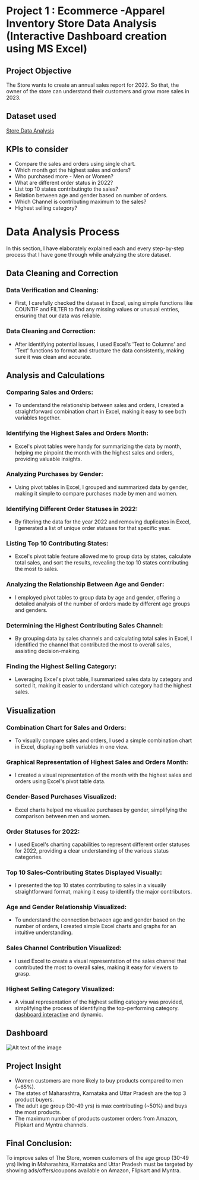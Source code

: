 # Project 1 : Ecommerce -Apparel Inventory Store Data Analysis (Interactive Dashboard creation using MS Excel)

## **Project Objective**

The Store wants to create an annual sales report for 2022. So that, the owner of the store can understand their customers and grow more sales in 2023.

## **Dataset used**
[Store Data Analysis](https://github.com/ShomritaSingha/Data-Analyst-Portfolio-Projects/blob/main/Excel%20Projects/Apparel%20Inventory%20Store%20Data%20Analysis%20(1).xlsx)


## **KPIs to consider**

- Compare the sales and orders using single chart.
- Which month got the highest sales and orders?
- Who purchased more - Men or Women?
- What are different order status in 2022?
- List top 10 states contributingto the sales?
- Relation between age and gender based on number of orders.
- Which Channel is contributing maximum to the sales?
- Highest selling category?





# Data Analysis Process

In this section, I have elaborately explained each and every step-by-step process that I have gone through while analyzing the store dataset.
## Data Cleaning and Correction

### Data Verification and Cleaning:
- First, I carefully checked the dataset in Excel, using simple functions like COUNTIF and FILTER to find any missing values or unusual entries, ensuring that our data was reliable.

### Data Cleaning and Correction:
- After identifying potential issues, I used Excel's 'Text to Columns' and 'Text' functions to format and structure the data consistently, making sure it was clean and accurate.

## Analysis and Calculations

### Comparing Sales and Orders:
- To understand the relationship between sales and orders, I created a straightforward combination chart in Excel, making it easy to see both variables together.

### Identifying the Highest Sales and Orders Month:
- Excel's pivot tables were handy for summarizing the data by month, helping me pinpoint the month with the highest sales and orders, providing valuable insights.

### Analyzing Purchases by Gender:
- Using pivot tables in Excel, I grouped and summarized data by gender, making it simple to compare purchases made by men and women.

### Identifying Different Order Statuses in 2022:
- By filtering the data for the year 2022 and removing duplicates in Excel, I generated a list of unique order statuses for that specific year.

### Listing Top 10 Contributing States:
- Excel's pivot table feature allowed me to group data by states, calculate total sales, and sort the results, revealing the top 10 states contributing the most to sales.

### Analyzing the Relationship Between Age and Gender:
- I employed pivot tables to group data by age and gender, offering a detailed analysis of the number of orders made by different age groups and genders.

### Determining the Highest Contributing Sales Channel:
- By grouping data by sales channels and calculating total sales in Excel, I identified the channel that contributed the most to overall sales, assisting decision-making.

### Finding the Highest Selling Category:
- Leveraging Excel's pivot table, I summarized sales data by category and sorted it, making it easier to understand which category had the highest sales.

## Visualization

### Combination Chart for Sales and Orders:
- To visually compare sales and orders, I used a simple combination chart in Excel, displaying both variables in one view.

### Graphical Representation of Highest Sales and Orders Month:
- I created a visual representation of the month with the highest sales and orders using Excel's pivot table data.

### Gender-Based Purchases Visualized:
- Excel charts helped me visualize purchases by gender, simplifying the comparison between men and women.

### Order Statuses for 2022:
- I used Excel's charting capabilities to represent different order statuses for 2022, providing a clear understanding of the various status categories.

### Top 10 Sales-Contributing States Displayed Visually:
- I presented the top 10 states contributing to sales in a visually straightforward format, making it easy to identify the major contributors.

### Age and Gender Relationship Visualized:
- To understand the connection between age and gender based on the number of orders, I created simple Excel charts and graphs for an intuitive understanding.

### Sales Channel Contribution Visualized:
- I used Excel to create a visual representation of the sales channel that contributed the most to overall sales, making it easy for viewers to grasp.

### Highest Selling Category Visualized:
- A visual representation of the highest selling category was provided, simplifying the process of identifying the top-performing category.
<a href="https://github.com/ShomritaSingha/Data-Analyst-Portfolio-Projects/blob/main/Excel%20Projects/Apparel%20store%20dashboard.png">dashboard interactive</a> and dynamic.



## **Dashboard**

![Alt text of the image]([https://github.com/ShomritaSingha/Data-Analyst-Portfolio-Projects/blob/main/Excel%20Projects/Apparel%20store%20dashboard.png](https://github.com/ShomritaSingha/Data-Analyst-Portfolio-Projects/blob/main/Ecommerce%20Sales%20analysis%20with%20Excel/Apparel%20store%20dashboard.png))


## **Project Insight**

- Women customers are more likely to buy products compared to men (~65%).
- The states of Maharashtra, Karnataka and Uttar Pradesh are the top 3 product buyers.
- The adult age group (30-49 yrs) is max contributing (~50%) and buys the most products.
- The maximum number of products customer orders from Amazon, Flipkart and Myntra channels.



## **Final Conclusion:**

To improve sales of The Store, women customers of the age group (30-49 yrs) living in Maharashtra, Karnataka and Uttar Pradesh must be targeted by showing ads/offers/coupons available on Amazon, Flipkart and Myntra.
